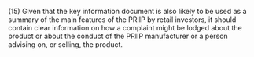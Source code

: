 (15) Given that the key information document is also likely to be used as a summary of the main features of the PRIIP by retail investors, it should contain clear information on how a complaint might be lodged about the product or about the conduct of the PRIIP manufacturer or a person advising on, or selling, the product.